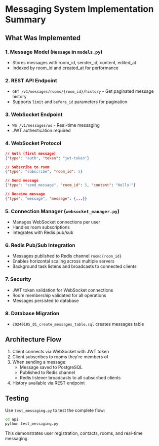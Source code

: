 # Messaging System Implementation Summary

## What Was Implemented

### 1. **Message Model** (`Message` in `models.py`)
- Stores messages with room_id, sender_id, content, edited_at
- Indexed by room_id and created_at for performance

### 2. **REST API Endpoint**
- `GET /v1/messages/rooms/{room_id}/history` - Get paginated message history
- Supports `limit` and `before_id` parameters for pagination

### 3. **WebSocket Endpoint** 
- `WS /v1/messages/ws` - Real-time messaging
- JWT authentication required

### 4. **WebSocket Protocol**
```json
// Auth (first message)
{"type": "auth", "token": "jwt-token"}

// Subscribe to room
{"type": "subscribe", "room_id": 5}

// Send message
{"type": "send_message", "room_id": 5, "content": "Hello!"}

// Receive message
{"type": "message", "message": {...}}
```

### 5. **Connection Manager** (`websocket_manager.py`)
- Manages WebSocket connections per user
- Handles room subscriptions
- Integrates with Redis pub/sub

### 6. **Redis Pub/Sub Integration**
- Messages published to Redis channel `room:{room_id}`
- Enables horizontal scaling across multiple servers
- Background task listens and broadcasts to connected clients

### 7. **Security**
- JWT token validation for WebSocket connections
- Room membership validated for all operations
- Messages persisted to database

### 8. **Database Migration**
- `20240105_01_create_messages_table.sql` creates messages table

## Architecture Flow

1. Client connects via WebSocket with JWT token
2. Client subscribes to rooms they're members of
3. When sending a message:
   - Message saved to PostgreSQL
   - Published to Redis channel
   - Redis listener broadcasts to all subscribed clients
4. History available via REST endpoint

## Testing

Use `test_messaging.py` to test the complete flow:
```bash
cd api
python test_messaging.py
```

This demonstrates user registration, contacts, rooms, and real-time messaging. 